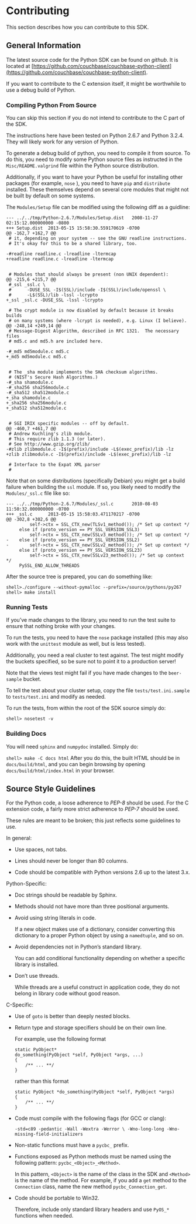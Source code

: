 # Contributing

This section describes how you can contribute to this SDK.

<a id="_general_information"></a>

## General Information

The latest source code for the Python SDK can be found on *github*. It is
located at
[https://github.com/couchbase/couchbase-python-client](https://github.com/couchbase/couchbase-python-client).

If you want to contribute to the C extension itself, it might be worthwhile to
use a debug build of Python.

<a id="_compiling_python_from_source"></a>

### Compiling Python From Source

You can skip this section if you do not intend to contribute to the C part of
the SDK.

The instructions here have been tested on Python 2.6.7 and Python 3.2.4. They
will likely work for any version of Python.

To generate a debug build of python, you need to compile it from source. To do
this, you need to modify some Python source files as instructed in the
`Misc/README.valgrind` file within the Python source distribution.

Additionally, if you want to have your Python be useful for installing other
packages (for example, `nose` ), you need to have `pip` and `distribute`
installed. These themselves depend on several core modules that might not be
built by default on some systems.

The `Modules/Setup` file can be modified using the following diff as a guidline:


```
--- ../../tmp/Python-2.6.7/Modules/Setup.dist   2008-11-27 02:15:12.000000000 -0800
+++ Setup.dist  2013-05-15 15:58:30.559170619 -0700
@@ -162,7 +162,7 @@
 # it, depending on your system -- see the GNU readline instructions.
 # It's okay for this to be a shared library, too.

-#readline readline.c -lreadline -ltermcap
+readline readline.c -lreadline -ltermcap


 # Modules that should always be present (non UNIX dependent):
@@ -215,6 +215,7 @@
 #_ssl _ssl.c \
 #      -DUSE_SSL -I$(SSL)/include -I$(SSL)/include/openssl \
 #      -L$(SSL)/lib -lssl -lcrypto
+_ssl _ssl.c -DUSE_SSL -lssl -lcrypto

 # The crypt module is now disabled by default because it breaks builds
 # on many systems (where -lcrypt is needed), e.g. Linux (I believe).
@@ -248,14 +249,14 @@
 # Message-Digest Algorithm, described in RFC 1321.  The necessary files
 # md5.c and md5.h are included here.

-#_md5 md5module.c md5.c
+_md5 md5module.c md5.c


 # The _sha module implements the SHA checksum algorithms.
 # (NIST's Secure Hash Algorithms.)
-#_sha shamodule.c
-#_sha256 sha256module.c
-#_sha512 sha512module.c
+_sha shamodule.c
+_sha256 sha256module.c
+_sha512 sha512module.c


 # SGI IRIX specific modules -- off by default.
@@ -460,7 +461,7 @@
 # Andrew Kuchling's zlib module.
 # This require zlib 1.1.3 (or later).
 # See http://www.gzip.org/zlib/
-#zlib zlibmodule.c -I$(prefix)/include -L$(exec_prefix)/lib -lz
+zlib zlibmodule.c -I$(prefix)/include -L$(exec_prefix)/lib -lz

 # Interface to the Expat XML parser
 #
```

Note that on some distributions (specifically Debian) you might get a build
failure when building the `ssl` module. If so, you likely need to modify the
`Modules/_ssl.c` file like so:


```
--- ../../tmp/Python-2.6.7/Modules/_ssl.c       2010-08-03 11:50:32.000000000 -0700
+++ _ssl.c      2013-05-15 15:58:03.471170217 -0700
@@ -302,8 +302,6 @@
         self->ctx = SSL_CTX_new(TLSv1_method()); /* Set up context */
     else if (proto_version == PY_SSL_VERSION_SSL3)
         self->ctx = SSL_CTX_new(SSLv3_method()); /* Set up context */
-    else if (proto_version == PY_SSL_VERSION_SSL2)
-        self->ctx = SSL_CTX_new(SSLv2_method()); /* Set up context */
     else if (proto_version == PY_SSL_VERSION_SSL23)
         self->ctx = SSL_CTX_new(SSLv23_method()); /* Set up context */
     PySSL_END_ALLOW_THREADS
```

After the source tree is prepared, you can do something like:

`shell>./configure --without-pymalloc --prefix=/source/pythons/py267 shell> make
install`<a id="_running_tests"></a>

### Running Tests

If you’ve made changes to the library, you need to run the test suite to ensure
that nothing broke with your changes.

To run the tests, you need to have the `nose` package installed (this may also
work with the `unittest` module as well, but is less tested).

Additionally, you need a real cluster to test against. The test might modify the
buckets specified, so be sure not to point it to a production server!

Note that the views test might fail if you have made changes to the
`beer-sample` bucket.

To tell the test about your cluster setup, copy the file `tests/test.ini.sample`
to `tests/test.ini` and modify as needed.

To run the tests, from within the root of the SDK source simply do:

`shell> nosetest -v`<a id="_building_docs"></a>

### Building Docs

You will need `sphinx` and `numpydoc` installed. Simply do:

`shell> make -C docs html` After you do this, the built HTML should be in
`docs/build/html`, and you can begin browsing by opening
`docs/build/html/index.html` in your browser.

<a id="_source_style_guidelines"></a>

## Source Style Guidelines

For the Python code, a loose adherence to *PEP-8* should be used. For the C
extension code, a fairly more strict adherence to *PEP-7* should be used.

These rules are meant to be broken; this just reflects some guidelines to use.

In general:

 * Use spaces, not tabs.

 * Lines should never be longer than 80 columns.

 * Code should be compatible with Python versions 2.6 up to the latest 3.x.

Python-Specific:

 * Doc strings should be readable by Sphinx.

 * Methods should not have more than three positional arguments.

 * Avoid using string literals in code.

   If a new object makes use of a dictionary, consider converting this dictionary
   to a proper Python object by using a `namedtuple`, and so on.

 * Avoid dependencies not in Python’s standard library.

   You can add conditional functionality depending on whether a specific library is
   installed.

 * Don’t use threads.

   While threads are a useful construct in application code, they do not belong in
   library code without good reason.

C-Specific:

 * Use of `goto` is better than deeply nested blocks.

 * Return type and storage specifiers should be on their own line.

   For example, use the following format

    ```
    static PyObject*
    do_something(PyObject *self, PyObject *args, ...)
    {
        /** ... **/
    }
    ```

   rather than this format

    ```
    static PyObject *do_something(PyObject *self, PyObject *args)
    {
        /** ... **/
    }
    ```

 * Code must compile with the following flags (for GCC or clang):

   `-std=c89 -pedantic -Wall -Wextra -Werror \ -Wno-long-long
   -Wno-missing-field-initializers`

 * Non-static functions must have a `pycbc_` prefix.

 * Functions exposed as Python methods must be named using the following pattern:
   `pycbc_<Object>_<Method>`.

   In this pattern, `<Object>` is the name of the class in the SDK and `<Method>`
   is the name of the method. For example, if you add a `get` method to the
   `Connection` class, name the new method `pycbc_Connection_get`.

 * Code should be portable to Win32.

   Therefore, include only standard library headers and use `PyOS_*` functions when
   needed.

<a id="couchbase-sdk-python-rn"></a>

